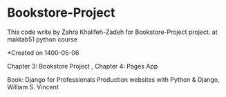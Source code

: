 # Bookstore-Project
This code write by Zahra Khalifeh-Zadeh for Bookstore-Project project. at maktab51 python course

*Created on 1400-05-06

Chapter 3: Bookstore Project
, Chapter 4: Pages App

Book: Django for Professionals Production websites with Python & Django,  William S. Vincent
